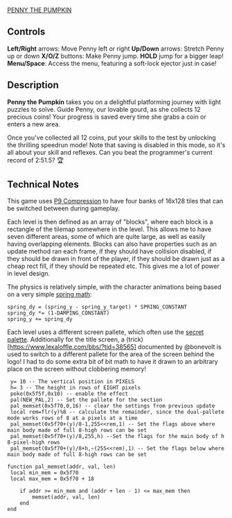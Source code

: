 [PENNY THE PUMPKIN](https://www.lexaloffle.com/bbs/?tid=52122)

## Controls
**Left/Right** arrows: Move Penny left or right
**Up/Down** arrows: Stretch Penny up or down
**X/O/Z** buttons: Make Penny jump. **HOLD** jump for a bigger leap! 
**Menu/Space**: Access the menu, featuring a soft-lock ejector just in case!



## Description
**Penny the Pumpkin** takes you on a delightful platforming journey with light puzzles to solve. Guide Penny, our lovable gourd, as she collects 12 precious coins! Your progress is saved every time she grabs a coin or enters a new area.

Once you've collected all 12 coins, put your skills to the test by unlocking the thrilling speedrun mode! Note that saving is disabled in this mode, so it's all about your skill and reflexes. Can you beat the programmer's current record of 2:51.5? 🏆



## Technical Notes

This game uses [P9 Compression](https://www.lexaloffle.com/bbs/?tid=34058) to have four banks of 16x128 tiles that can be  switched between during gameplay. 

Each level is then defined as an array of "blocks", where each block is a rectangle of the tilemap somewhere in the level. This allows me to have seven different areas, some of which are quite large, as well as easily having overlapping elements. Blocks can also have properties such as an update method ran each frame, if they should have collision disabled, if they should be drawn in front of the player, if they should be drawn just as a cheap rect fill, if they should be repeated etc. This gives me a lot of power in level design.


The physics is relatively simple, with the character animations being based on a very simple [spring math](https://en.wikipedia.org/wiki/Hooke%27s_law):
```
spring_dy = (spring_y - spring_y_target) * SPRING_CONSTANT 
spring_dy *= (1-DAMPING_CONSTANT)
spring_y += spring_dy
```

Each level uses a different screen pallete, which often use the [secret palette](https://pico-8.fandom.com/wiki/Palette#128..143:_Undocumented_extra_colors). Additionally for the title screen, a (trick)[https://www.lexaloffle.com/bbs/?tid=38565] documented by @bonevolt is used to switch to a different pallete for the area of the screen behind the logo! I had to do some extra bit of bit math to have it drawn to an arbitrary place on the screen without clobbering memory!
```
 y= 10 -- The vertical position in PIXELS
 h= 3 -- The height in rows of EIGHT pixels
 poke(0x5f5f,0x10) -- enable the effect
 pal(NEW_PAL,2) -- Set the pallete for the section
 pal_memset(0x5f70,0,16) -- clear the settings from previous update
 local rem=flr(y)%8 -- calculate the remainder, since the dual-pallete mode works rows of 8 at a pixels at a time
 pal_memset(0x5f70+(y)/8-1,255<<rem,1) -- Set the flags above where main body made of full 8-high rows can be set
 pal_memset(0x5f70+(y)/8,255,h) --Set the flags for the main body of h 8-pixel-high rows
 pal_memset(0x5f70+(y)/8+h,~(255<<rem),1) -- Set the flags below where main body made of full 8-high rows can be set
```
```
function pal_memset(addr, val, len)
 local min_mem = 0x5f70
 local max_mem = 0x5f70 + 18

    if addr >= min_mem and (addr + len - 1) <= max_mem then
        memset(addr, val, len)
    end
end

